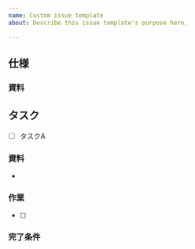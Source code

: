 ```yaml
---
name: Custom issue template
about: Describe this issue template's purpose here.

---
```


## 仕様

### 資料


## タスク
+ [ ] タスクA

### 資料
+ 

### 作業
+ [ ] 

### 完了条件
